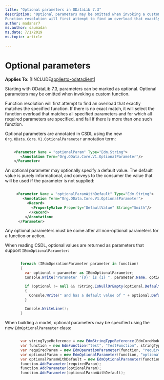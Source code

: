 ```yaml
---
title: "Optional parameters in ODataLib 7.3"
description: "Optional parameters may be omitted when invoking a custom function. 
Function resolution will first attempt to find an overload that exactly matches the specified function."
author: madansr7
ms.author: saumadan
ms.date: 7/1/2019
ms.topic: article
 
---
```

# Optional parameters
**Applies To**: [!INCLUDE[appliesto-odataclient](../../includes/appliesto-odatalib-v7.md)]

Starting with ODataLib 7.3, parameters can be marked as optional. Optional parameters may be omitted when invoking a custom function. 

Function resolution will first attempt to find an overload that exactly matches the specified function. If there is no exact match, it will select the function overload that matches all specified parameters and for which all required parameters are specified, and fail if there is more than one such function. 

Optional parameters are annotated in CSDL using the new `Org.OData.Core.V1.OptionalParameter` annotation term:

```xml

    <Parameter Name = "optionalParam" Type="Edm.String">
       <Annotation Term="Org.OData.Core.V1.OptionalParameter"/>
    </Parameter>

```

An optional parameter may optionally specify a default value. The default value is purely informational, and conveys to the consumer the value that will be used if the parameter is not supplied:

```xml

     <Parameter Name = "optionalParamWithDefault" Type="Edm.String">
        <Annotation Term="Org.OData.Core.V1.OptionalParameter">
          <Record>
            <PropertyValue Property="DefaultValue" String="Smith"/>
           </Record>
         </Annotation>
      </Parameter>

```

Any optional parameters must be come after all non-optional parameters for a function or action.

When reading CSDL, optional values are returned as parameters that support `IEdmOptionalParameter`:

```C#

       foreach (IEdmOperationParameter parameter in function)
       {
         var optional = parameter as IEdmOptionalParameter;
         Console.Write("Parameter '{0}' is {1} ", parameter.Name, optional == null ? "required" : "optional");

         if (optional != null && !String.IsNullOrEmpty(optional.DefaultValueString))
         {
           Console.Write(" and has a default value of " + optional.DefaultValueString);
         }

         Console.WriteLine();
       }

```

When building a model, optional parameters may be specified using the new `EdmOptionalParameter` class:

```C#

       var stringTypeReference = new EdmStringTypeReference(EdmCoreModel.Instance.GetPrimitiveType(EdmPrimitiveTypeKind.String), false);
       var function = new EdmFunction("test", "TestFunction", stringTypeReference);
       var requiredParam = new EdmOperationParameter(function, "requiredParam", stringTypeReference);
       var optionalParam = new EdmOptionalParameter(function, "optionalParam", stringTypeReference, null);
       var optionalParamWithDefault = new EdmOptionalParameter(function, "optionalParamWithDefault", stringTypeReference, "Smith");
       function.AddParameter(requiredParam);
       function.AddParameter(optionalParam);
       function.AddParameter(optionalParamWithDefault);

```
